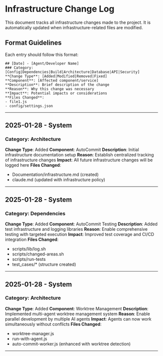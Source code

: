# Infrastructure Change Log

This document tracks all infrastructure changes made to the project. It is automatically updated when infrastructure-related files are modified.

## Format Guidelines

Each entry should follow this format:
```
## [Date] - [Agent/Developer Name]
### Category: [Config|Dependencies|Build|Architecture|Database|API|Security]
**Change Type**: [Added|Modified|Removed|Fixed]
**Component**: [Affected component/service]
**Description**: Brief description of the change
**Reason**: Why this change was necessary
**Impact**: Potential impacts or considerations
**Files Changed**: 
- file1.js
- config/settings.json
```

---

## 2025-01-28 - System

### Category: Architecture
**Change Type**: Added
**Component**: AutoCommit
**Description**: Initial infrastructure documentation setup
**Reason**: Establish centralized tracking of infrastructure changes
**Impact**: All future infrastructure changes will be logged here
**Files Changed**: 
- Documentation/infrastructure.md (created)
- claude.md (updated with infrastructure policy)

---

## 2025-01-28 - System

### Category: Dependencies
**Change Type**: Added
**Component**: AutoCommit Testing
**Description**: Added test infrastructure and logging libraries
**Reason**: Enable comprehensive testing with targeted execution
**Impact**: Improved test coverage and CI/CD integration
**Files Changed**: 
- scripts/lib/log.sh
- scripts/changed-areas.sh
- scripts/run-tests
- test_cases/* (structure created)

---

## 2025-01-28 - System

### Category: Architecture
**Change Type**: Added
**Component**: Worktree Management
**Description**: Implemented multi-agent worktree management system
**Reason**: Enable parallel development by multiple AI agents
**Impact**: Agents can now work simultaneously without conflicts
**Files Changed**: 
- worktree-manager.js
- run-with-agent.js
- auto-commit-worker.js (enhanced with worktree detection)

---

<!-- New entries will be added above this line -->